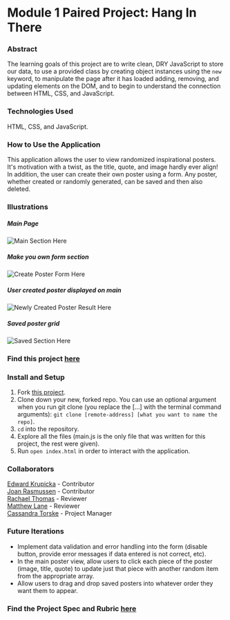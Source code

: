 # Module 1 Paired Project: Hang In There

### Abstract  
The learning goals of this project are to write clean, DRY JavaScript to store our data, to use a provided class by creating object instances using the `new` keyword, to manipulate the page after it has loaded adding, removing, and updating elements on the DOM, and to begin to understand the connection between HTML, CSS, and JavaScript.

### Technologies Used  
HTML, CSS, and JavaScript.

### How to Use the Application  
This application allows the user to view randomized inspirational posters. It's motivation with a twist, as the title, quote, and image hardly ever align! In addition, the user can create their own poster using a form. Any poster, whether created or randomly generated, can be saved and then also deleted.

### Illustrations

##### Main Page
![Main Section Here](readme-imgs/homepage.png)

##### Make you own form section
![Create Poster Form Here](readme-imgs/form.png)

##### User created poster displayed on main
![Newly Created Poster Result Here](readme-imgs/form-result.png)

##### Saved poster grid
![Saved Section Here](readme-imgs/saved.png)

### Find this project [here](https://edwardkrupicka.github.io/hang-in-there/)

### Install and Setup

1. Fork [this project](https://github.com/edwardkrupicka/hang-in-there).  
2. Clone down your new, forked repo. You can use an optional argument when you run git clone (you replace the [...] with the terminal command arguments): `git clone [remote-address] [what you want to name the repo]`.  
3. `cd` into the repository.
4. Explore all the files (main.js is the only file that was written for this project, the rest were given).  
5. Run `open index.html` in order to interact with the application.

### Collaborators  
[Edward Krupicka](https://github.com/edwardkrupicka) - Contributor  
[Joan Rasmussen](https://github.com/raz-joan) - Contributor  
[Rachael Thomas](https://github.com/rachael-t) - Reviewer  
[Matthew Lane](https://github.com/GreyMatteOr) - Reviewer  
[Cassandra Torske](https://github.com/cassandraGoose) - Project Manager  



### Future Iterations  
- Implement data validation and error handling into the form (disable button, provide error messages if data entered is not correct, etc).
- In the main poster view, allow users to click each piece of the poster (image, title, quote) to update just that piece with another random item from the appropriate array.
- Allow users to drag and drop saved posters into whatever order they want them to appear.

### Find the Project Spec and Rubric [here](https://frontend.turing.edu/projects/module-1/hang-in-there.html)
